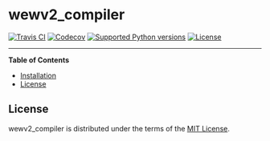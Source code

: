 # wewv2_compiler

[![Travis CI](https://img.shields.io/travis/_/wewv2_compiler/master.svg)](https://travis-ci.org/_/wewv2_compiler)
[![Codecov](https://img.shields.io/codecov/c/github/_/wewv2_compiler/master.svg)](https://codecov.io/gh/_/wewv2_compiler)
[![Supported Python versions](https://img.shields.io/pypi/pyversions/wewv2_compiler.svg)](https://pypi.org/project/wewv2_compiler)
[![License](https://img.shields.io/pypi/l/wewv2_compiler.svg)](https://choosealicense.com/licenses)

-----

**Table of Contents**

* [Installation](#installation)
* [License](#license)

## License

wewv2_compiler is distributed under the terms of the
[MIT License](https://choosealicense.com/licenses/mit).
